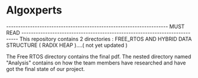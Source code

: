 # Algoxperts
--------------------------------------------------------------------  MUST READ  ----------------------------------------------------------------------------
This repository contains 2 directories :
        FREE_RTOS  AND 
            HYBRID DATA STRUCTURE ( RADIX HEAP )....( not yet updated )

The Free RTOS directory contains the final pdf. The nested directory named "Analysis" contains on how the team members have researched and have got the final state of our project.
